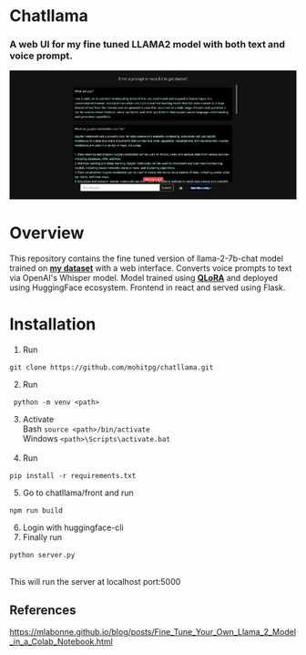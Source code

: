 # Chatllama

### A web UI for my fine tuned LLAMA2 model with both text and voice prompt.

<div align="center">
 <img src='https://github.com/mohitpg/chatllama/blob/main/front/public/ss.png?raw=true'>
</div>

# Overview
This repository contains the fine tuned version of llama-2-7b-chat model trained on **[my dataset](https://huggingface.co/datasets/mohitpg/openassistant-guanaco-english)** with a web interface. Converts voice prompts to text via OpenAI's Whisper model. Model trained using **[QLoRA](https://arxiv.org/abs/2305.14314)** and deployed using HuggingFace ecosystem. Frontend in react and served using Flask.

# Installation
1. Run <br>
```
git clone https://github.com/mohitpg/chatllama.git
```

2. Run <br>
```
 python -m venv <path>
```

3. Activate <br>
Bash ```source <path>/bin/activate``` <br>
Windows ```<path>\Scripts\activate.bat``` <br> <br>
4. Run <br>
```
pip install -r requirements.txt
```
5. Go to chatllama/front and run <br>
```
npm run build
```
6. Login with huggingface-cli
7. Finally run <br>
```
python server.py
```
 <br>
This will run the server at localhost port:5000

## References
https://mlabonne.github.io/blog/posts/Fine_Tune_Your_Own_Llama_2_Model_in_a_Colab_Notebook.html
